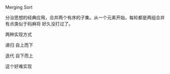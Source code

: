 Merging Sort



分治思想的经典应用，合并两个有序的子集。从一个元素开始，每轮都是两组合并 有点类似于码麻将 好久没打过了。



两种实现方式

递归 自上而下

迭代 自下而上



这个好难实现





